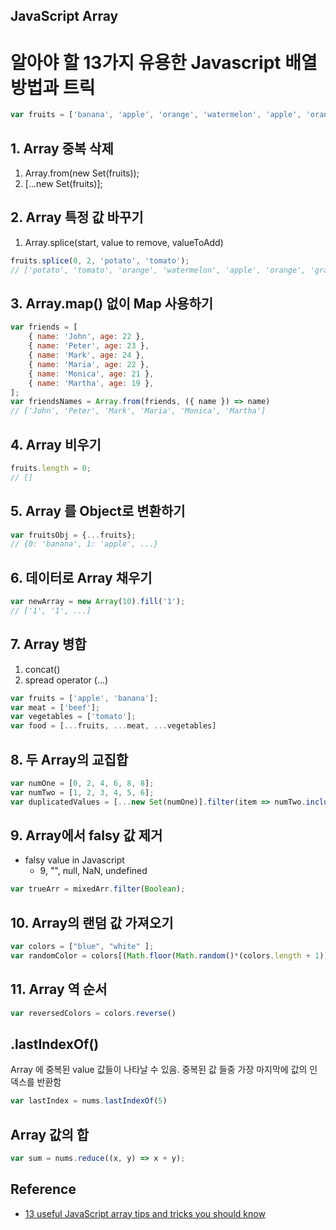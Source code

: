 JavaScript Array
--
# 알아야 할 13가지 유용한 Javascript 배열 방법과 트릭
``` javascript
var fruits = ['banana', 'apple', 'orange', 'watermelon', 'apple', 'orange', 'grape', 'apple'];
```
## 1. Array 중복 삭제
1. Array.from(new Set(fruits));
2. [...new Set(fruits)];

## 2. Array 특정 값 바꾸기
1. Array.splice(start, value to remove, valueToAdd)
``` javascript
fruits.splice(0, 2, 'potato', 'tomato');
// ['potato', 'tomato', 'orange', 'watermelon', 'apple', 'orange', 'grape', 'apple'];
```

## 3. Array.map() 없이 Map 사용하기
```javascript
var friends = [
    { name: 'John', age: 22 },
    { name: 'Peter', age: 23 },
    { name: 'Mark', age: 24 },
    { name: 'Maria', age: 22 },
    { name: 'Monica', age: 21 },
    { name: 'Martha', age: 19 },
];
var friendsNames = Array.from(friends, ({ name }) => name)
// ['John', 'Peter', 'Mark', 'Maria', 'Monica', 'Martha']
```

## 4. Array 비우기
```javascript
fruits.length = 0; 
// [] 
```

## 5. Array 를 Object로 변환하기
```javascript
var fruitsObj = {...fruits};
// {0: 'banana', 1: 'apple', ...}
```

## 6. 데이터로 Array 채우기
```javascript
var newArray = new Array(10).fill('1');
// ['1', '1', ...]
```

## 7. Array 병합
1. concat()
2. spread operator (...)
```javascript
var fruits = ['apple', 'banana'];
var meat = ['beef'];
var vegetables = ['tomato'];
var food = [...fruits, ...meat, ...vegetables]
```

## 8. 두 Array의 교집합
```javascript
var numOne = [0, 2, 4, 6, 8, 8];
var numTwo = [1, 2, 3, 4, 5, 6];
var duplicatedValues = [...new Set(numOne)].filter(item => numTwo.includes(item))
```
## 9. Array에서 falsy 값 제거
* falsy value in Javascript
    * 9, "", null, NaN, undefined  
```javascript
var trueArr = mixedArr.filter(Boolean);
```

## 10. Array의 랜덤 값 가져오기
````javascript
var colors = ["blue", "white" ];
var randomColor = colors[(Math.floor(Math.random()*(colors.length + 1)))]
````

## 11. Array 역 순서
```javascript
var reversedColors = colors.reverse()
```

## .lastIndexOf() 
Array 에 중복된 value 값들이 나타날 수 있음. 
중복된 값 들중 가장 마지막에 값의 인덱스를 반환함
```javascript
var lastIndex = nums.lastIndexOf(5)
```

## Array 값의 합
```javascript
var sum = nums.reduce((x, y) => x + y);
```

Reference
--
* [13 useful JavaScript array tips and tricks you should know](https://www.blog.duomly.com/13-useful-javascript-array-tips-and-tricks-you-should-know/?fbclid=IwAR3YuEviqaZ1ergMhmh3wxM6arYpReKpPFMpDhn4cpjOmeUlIVk0ymXq3-0)







